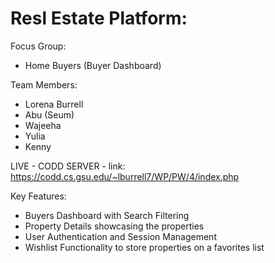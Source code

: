 # Resl Estate Platform:

Focus Group:
- Home Buyers (Buyer Dashboard)

Team Members:
- Lorena Burrell
- Abu (Seum)
- Wajeeha 
- Yulia
- Kenny

LIVE - CODD SERVER - link:
https://codd.cs.gsu.edu/~lburrell7/WP/PW/4/index.php

Key Features:
- Buyers Dashboard with Search Filtering
- Property Details showcasing the properties
- User Authentication and Session Management
- Wishlist Functionality to store properties  on a favorites list


